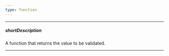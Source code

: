 ```yaml
---
type: function
---
```

---
##### shortDescription
A function that returns the value to be validated.

---
